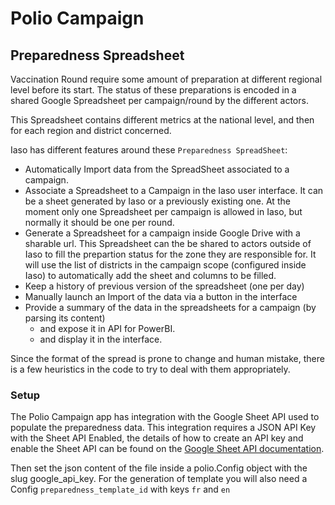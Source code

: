 # Polio Campaign

## Preparedness Spreadsheet

Vaccination Round require some amount of preparation at different regional level before
its start. The status of these preparations is encoded in a shared Google Spreadsheet per campaign/round by the different actors.

This Spreadsheet contains different metrics at the national level, and then for each region and district concerned.

Iaso has different features around these `Preparedness SpreadSheet`:
  * Automatically Import data from the SpreadSheet associated to a campaign.
  * Associate a Spreadsheet to a Campaign in the Iaso user interface. It can be a sheet generated by Iaso or a previously existing one. At the moment only one Spreadsheet per campaign is allowed in Iaso, but normally it should be one per round.
  * Generate a Spreadsheet for a campaign inside Google Drive with a sharable url. This Spreadsheet can the be shared to actors outside of Iaso to fill the prepartion status for the zone they are responsible for. It will use the list of districts in the campaign scope (configured inside Iaso) to automatically add the sheet and columns to be filled.
  * Keep a history of previous version of the spreadsheet (one per day)
  * Manually launch an Import of the data via a button in the interface
  * Provide a summary of the data in the spreadsheets for a campaign (by parsing its content)
    - and expose it in API for PowerBI.
    - and display it in the interface.

Since the format of the spread is prone to change and human mistake, there is a few heuristics in the code to try to deal with them appropriately.


### Setup

The Polio Campaign app has integration with the Google Sheet API used to populate the preparedness data. This integration requires a JSON API Key with the Sheet API Enabled, the details of how to create an API key and enable the Sheet API can be found on the [Google Sheet API documentation](https://developers.google.com/sheets/api).

Then set the json content of the file inside a polio.Config object with the slug google_api_key.
For the generation of template you will also need a Config `preparedness_template_id` with keys `fr` and `en` 
